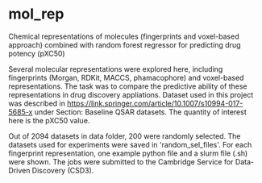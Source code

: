 # mol_rep
Chemical representations of molecules (fingerprints and voxel-based approach) combined with random forest regressor for predicting drug potency (pXC50)


Several molecular representations were explored here, including fingerprints (Morgan, RDKit, MACCS, phamacophore) and voxel-based representations. The task was to compare the predictive ability of these representations in drug discovery appliations. Dataset used in this project was described in https://link.springer.com/article/10.1007/s10994-017-5685-x under Section: Baseline QSAR datasets. The quantity of interest here is the pXC50 value.

Out of 2094 datasets in data folder, 200 were randomly selected. The datasets used for experiments were saved in 'random_sel_files'. For each fingerprint representation, one example python file and a slurm file (.sh) were shown. The jobs were submitted to the Cambridge Service for Data-Driven Discovery (CSD3). 
